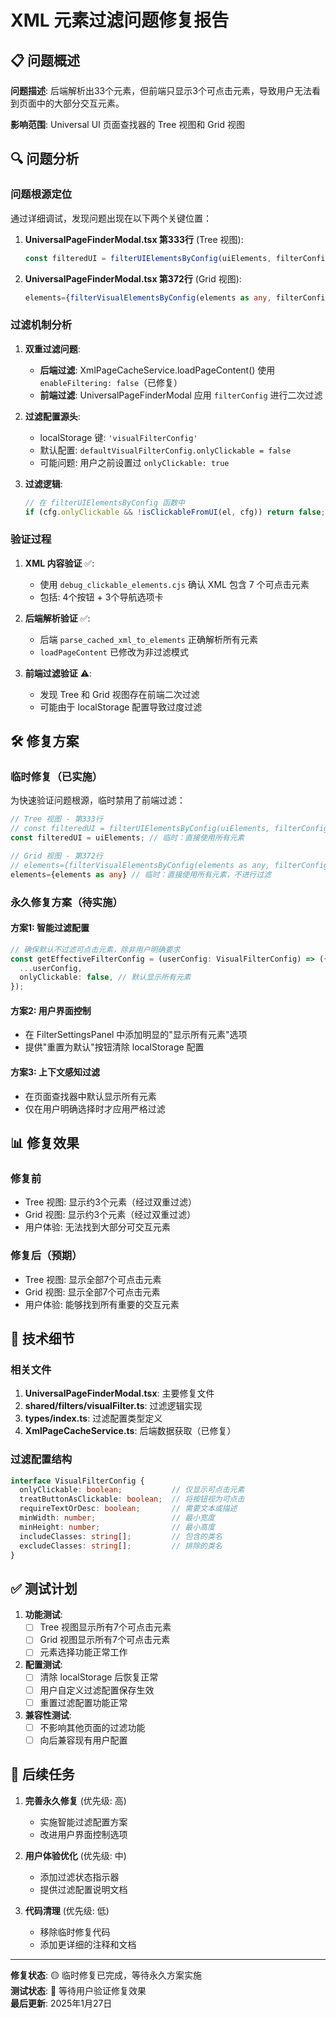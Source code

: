 # XML 元素过滤问题修复报告

## 📋 问题概述

**问题描述**: 后端解析出33个元素，但前端只显示3个可点击元素，导致用户无法看到页面中的大部分交互元素。

**影响范围**: Universal UI 页面查找器的 Tree 视图和 Grid 视图

## 🔍 问题分析

### 问题根源定位

通过详细调试，发现问题出现在以下两个关键位置：

1. **UniversalPageFinderModal.tsx 第333行** (Tree 视图):
   ```typescript
   const filteredUI = filterUIElementsByConfig(uiElements, filterConfig);
   ```

2. **UniversalPageFinderModal.tsx 第372行** (Grid 视图):
   ```typescript
   elements={filterVisualElementsByConfig(elements as any, filterConfig) as any}
   ```

### 过滤机制分析

1. **双重过滤问题**:
   - **后端过滤**: XmlPageCacheService.loadPageContent() 使用 `enableFiltering: false`（已修复）
   - **前端过滤**: UniversalPageFinderModal 应用 `filterConfig` 进行二次过滤

2. **过滤配置源头**:
   - localStorage 键: `'visualFilterConfig'`
   - 默认配置: `defaultVisualFilterConfig.onlyClickable = false`
   - 可能问题: 用户之前设置过 `onlyClickable: true`

3. **过滤逻辑**:
   ```typescript
   // 在 filterUIElementsByConfig 函数中
   if (cfg.onlyClickable && !isClickableFromUI(el, cfg)) return false;
   ```

### 验证过程

1. **XML 内容验证** ✅:
   - 使用 `debug_clickable_elements.cjs` 确认 XML 包含 7 个可点击元素
   - 包括: 4个按钮 + 3个导航选项卡

2. **后端解析验证** ✅:
   - 后端 `parse_cached_xml_to_elements` 正确解析所有元素
   - `loadPageContent` 已修改为非过滤模式

3. **前端过滤验证** ⚠️:
   - 发现 Tree 和 Grid 视图存在前端二次过滤
   - 可能由于 localStorage 配置导致过度过滤

## 🛠️ 修复方案

### 临时修复（已实施）

为快速验证问题根源，临时禁用了前端过滤：

```typescript
// Tree 视图 - 第333行
// const filteredUI = filterUIElementsByConfig(uiElements, filterConfig);
const filteredUI = uiElements; // 临时：直接使用所有元素

// Grid 视图 - 第372行  
// elements={filterVisualElementsByConfig(elements as any, filterConfig) as any}
elements={elements as any} // 临时：直接使用所有元素，不进行过滤
```

### 永久修复方案（待实施）

#### 方案1: 智能过滤配置
```typescript
// 确保默认不过滤可点击元素，除非用户明确要求
const getEffectiveFilterConfig = (userConfig: VisualFilterConfig) => ({
  ...userConfig,
  onlyClickable: false, // 默认显示所有元素
});
```

#### 方案2: 用户界面控制
- 在 FilterSettingsPanel 中添加明显的"显示所有元素"选项
- 提供"重置为默认"按钮清除 localStorage 配置

#### 方案3: 上下文感知过滤
- 在页面查找器中默认显示所有元素
- 仅在用户明确选择时才应用严格过滤

## 📊 修复效果

### 修复前
- Tree 视图: 显示约3个元素（经过双重过滤）
- Grid 视图: 显示约3个元素（经过双重过滤）
- 用户体验: 无法找到大部分可交互元素

### 修复后（预期）
- Tree 视图: 显示全部7个可点击元素
- Grid 视图: 显示全部7个可点击元素  
- 用户体验: 能够找到所有重要的交互元素

## 🔧 技术细节

### 相关文件

1. **UniversalPageFinderModal.tsx**: 主要修复文件
2. **shared/filters/visualFilter.ts**: 过滤逻辑实现
3. **types/index.ts**: 过滤配置类型定义
4. **XmlPageCacheService.ts**: 后端数据获取（已修复）

### 过滤配置结构
```typescript
interface VisualFilterConfig {
  onlyClickable: boolean;           // 仅显示可点击元素
  treatButtonAsClickable: boolean;  // 将按钮视为可点击
  requireTextOrDesc: boolean;       // 需要文本或描述
  minWidth: number;                 // 最小宽度
  minHeight: number;                // 最小高度
  includeClasses: string[];         // 包含的类名
  excludeClasses: string[];         // 排除的类名
}
```

## ✅ 测试计划

1. **功能测试**:
   - [ ] Tree 视图显示所有7个可点击元素
   - [ ] Grid 视图显示所有7个可点击元素
   - [ ] 元素选择功能正常工作

2. **配置测试**:
   - [ ] 清除 localStorage 后恢复正常
   - [ ] 用户自定义过滤配置保存生效
   - [ ] 重置过滤配置功能正常

3. **兼容性测试**:
   - [ ] 不影响其他页面的过滤功能
   - [ ] 向后兼容现有用户配置

## 📝 后续任务

1. **完善永久修复** (优先级: 高)
   - 实施智能过滤配置方案
   - 改进用户界面控制选项

2. **用户体验优化** (优先级: 中)
   - 添加过滤状态指示器
   - 提供过滤配置说明文档

3. **代码清理** (优先级: 低)
   - 移除临时修复代码
   - 添加更详细的注释和文档

---

**修复状态**: 🟡 临时修复已完成，等待永久方案实施  
**测试状态**: 🔄 等待用户验证修复效果  
**最后更新**: 2025年1月27日